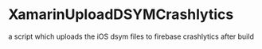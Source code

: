 # XamarinUploadDSYMCrashlytics
a script which uploads the iOS dsym files to firebase crashlytics after build
